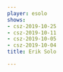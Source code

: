 ```yaml
---
player: esolo
shows:
- csz-2019-10-25
- csz-2019-10-11
- csz-2019-10-05
- csz-2019-10-04
title: Erik Solo

---
```

